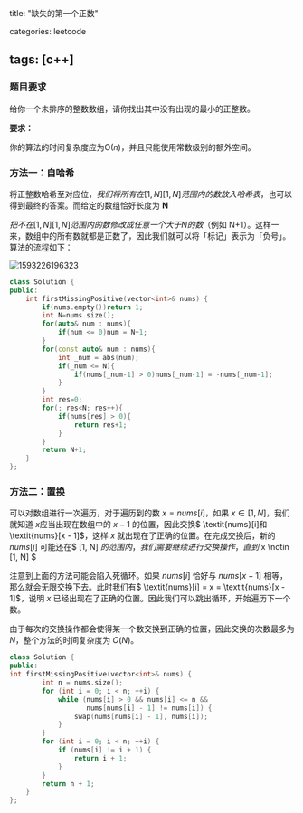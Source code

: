 title: "缺失的第一个正数"

categories: leetcode

tags: [c++]
---
### 题目要求

给你一个未排序的整数数组，请你找出其中没有出现的最小的正整数。

**要求：**

你的算法的时间复杂度应为O(*n*)，并且只能使用常数级别的额外空间。

### 方法一：自哈希

将正整数哈希至对应位，$我们将所有在 [1, N][1,N] 范围内的数放入哈希表$，也可以得到最终的答案。而给定的数组恰好长度为 **N**

$把不在 [1, N][1,N] 范围内的数修改成任意一个大于 N的数$（例如 N+1）。这样一来，数组中的所有数就都是正数了，因此我们就可以将「标记」表示为「负号」。算法的流程如下：

![1593226196323](C:\Users\82490\AppData\Roaming\Typora\typora-user-images\1593226196323.png)

~~~C++
class Solution {
public:
    int firstMissingPositive(vector<int>& nums) {
        if(nums.empty())return 1;
        int N=nums.size();
        for(auto& num : nums){
            if(num <= 0)num = N+1;
        }
        for(const auto& num : nums){
            int _num = abs(num);
            if(_num <= N){
                if(nums[_num-1] > 0)nums[_num-1] = -nums[_num-1];
            }
        }
        int res=0;
        for(; res<N; res++){
            if(nums[res] > 0){
                return res+1;
            }
        }
        return N+1;
    }
};
~~~



### 方法二：置换

可以对数组进行一次遍历，对于遍历到的数 $x = \textit{nums}[i]$，如果 $x \in [1, N]$，我们就知道 $x$应当出现在数组中的 $x - 1$ 的位置，因此交换$ \textit{nums}[i]和 \textit{nums}[x - 1]$，这样 $x$ 就出现在了正确的位置。在完成交换后，新的 $\textit{nums}[i]$ 可能还在$ [1, N] $的范围内，我们需要继续进行交换操作，直到$ x \notin [1, N] $

注意到上面的方法可能会陷入死循环。如果 $\textit{nums}[i]$ 恰好与 $\textit{nums}[x - 1]$ 相等，那么就会无限交换下去。此时我们有$ \textit{nums}[i] = x = \textit{nums}[x - 1]$，说明 $x$ 已经出现在了正确的位置。因此我们可以跳出循环，开始遍历下一个数。

由于每次的交换操作都会使得某一个数交换到正确的位置，因此交换的次数最多为 $N$，整个方法的时间复杂度为 $O(N)$。

~~~c++
class Solution {
public:
int firstMissingPositive(vector<int>& nums) {
        int n = nums.size();
        for (int i = 0; i < n; ++i) {
            while (nums[i] > 0 && nums[i] <= n && 
                   nums[nums[i] - 1] != nums[i]) {
                swap(nums[nums[i] - 1], nums[i]);
            }
        }
        for (int i = 0; i < n; ++i) {
            if (nums[i] != i + 1) {
                return i + 1;
            }
        }
        return n + 1;
    }
};
~~~


